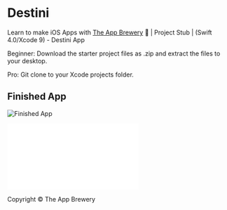 # Destini
Learn to make iOS Apps with [The App Brewery](https://www.appbrewery.co) 📱 | Project Stub | (Swift 4.0/Xcode 9) - Destini App

Beginner: Download the starter project files as .zip and extract the files to your desktop.

Pro: Git clone to your Xcode projects folder.

## Finished App
![Finished App](https://github.com/londonappbrewery/Images/blob/master/Destini.gif)

![Destini Structure overview](Destini-Story-Outline-and-Story-Structure.pdf)

Copyright © The App Brewery

